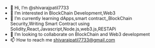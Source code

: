 - 👋 Hi, I’m @shivarajpatil7733
- 👀 I’m interested in BlockChain Development,Web3 
- 🌱 I’m currently learning dApps,smart contract,,BlockChain Security,Writing Smart Contract using Solidity,React,Javascript,Node.js,web3.js,RESTAPi
- 💞️ I’m looking to collaborate on BlockChain and Web3 development
- 📫 How to reach me shivarajpatil7733@gmail.com

<!---
shivarajpatil7733/shivarajpatil7733 is a ✨ special ✨ repository because its `README.md` (this file) appears on your GitHub profile.
You can click the Preview link to take a look at your changes.
--->
